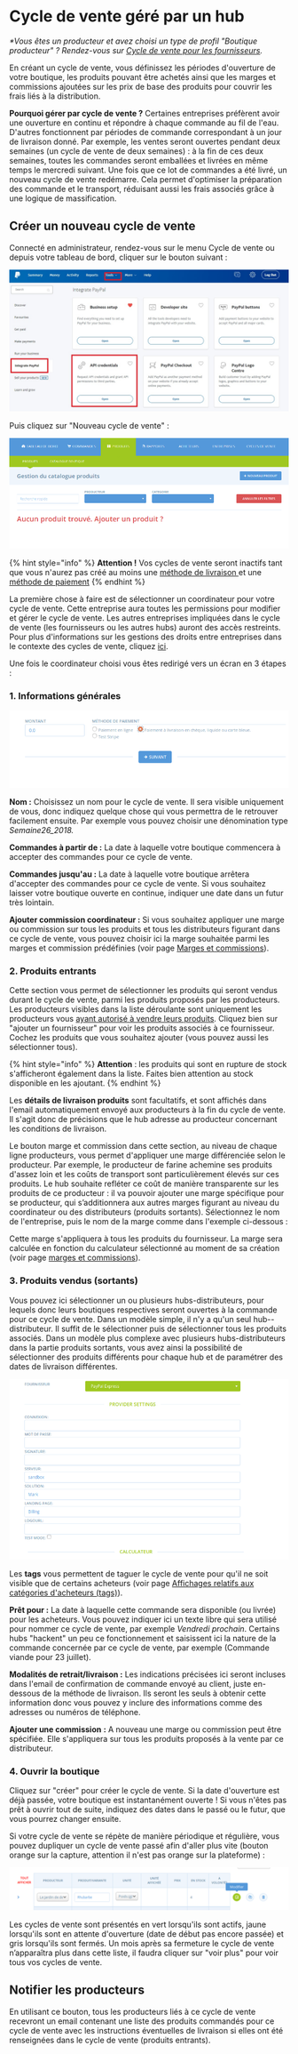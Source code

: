 # Cycle de vente géré par un hub

_\*Vous êtes un producteur  et avez choisi un type de profil "Boutique producteur" ? Rendez-vous sur_ [_Cycle de vente pour les fournisseurs_](cycle-de-vente-pour-les-fournisseurs.md)_._

En créant un cycle de vente, vous définissez les périodes d'ouverture de votre boutique, les produits pouvant être achetés ainsi que les marges et commissions ajoutées sur les prix de base des produits pour couvrir les frais liés à la distribution.

**Pourquoi gérer par cycle de vente ?** Certaines entreprises préfèrent avoir une ouverture en continu et répondre à chaque commande au fil de l'eau. D'autres fonctionnent par périodes de commande correspondant à un jour de livraison donné. Par exemple, les ventes seront ouvertes pendant deux semaines \(un cycle de vente de deux semaines\) : à la fin de ces deux semaines, toutes les commandes seront emballées et livrées en même temps le mercredi suivant. Une fois que ce lot de commandes a été livré, un nouveau cycle de vente redémarre. Cela permet d'optimiser la préparation des commande et le transport, réduisant aussi les frais associés grâce à une logique de massification.

## Créer un nouveau cycle de vente

Connecté en administrateur, rendez-vous sur le menu Cycle de vente ou depuis votre tableau de bord, cliquer sur le bouton suivant :

![](../../../.gitbook/assets/image%20%28120%29.png)

Puis cliquez sur "Nouveau cycle de vente" :

![](../../../.gitbook/assets/image%20%28107%29.png)

{% hint style="info" %}
**Attention !** Vos cycles de vente seront inactifs tant que vous n'aurez pas créé au moins une [méthode de livraison ](../types-de-livraisons.md)et une[ méthode de paiement](../methodes-de-paiements.md)
{% endhint %}

La première chose à faire est de sélectionner un coordinateur pour votre cycle de vente. Cette entreprise aura toutes les permissions pour modifier et gérer le cycle de vente. Les autres entreprises impliquées dans le cycle de vente \(les fournisseurs ou les autres hubs\) auront des accès restreints. Pour plus d'informations sur les gestions des droits entre entreprises dans le contexte des cycles de vente, cliquez [ici](e2e-powers-in-multi-enterprise-ocs.md).

Une fois le coordinateur choisi vous êtes redirigé vers un écran en 3 étapes :

### 1. Informations générales

![](../../../.gitbook/assets/image%20%28115%29.png)

**Nom :** Choisissez un nom pour le cycle de vente. Il sera visible uniquement de vous, donc indiquez quelque chose qui vous permettra de le retrouver facilement ensuite. Par exemple vous pouvez choisir une dénomination type _Semaine26\_2018._

**Commandes à partir de :** La date à laquelle votre boutique commencera à accepter des commandes pour ce cycle de vente.

**Commandes jusqu'au :** La date à laquelle votre boutique arrêtera d'accepter des commandes pour ce cycle de vente. Si vous souhaitez laisser votre boutique ouverte en continue, indiquer une date dans un futur très lointain.

**Ajouter commission coordinateur :** Si vous souhaitez appliquer une marge ou commission sur tous les produits et tous les distributeurs figurant dans ce cycle de vente, vous pouvez choisir ici la marge souhaitée parmi les marges et commission prédéfinies \(voir page [Marges et commissions](../frais-et-taxes.md)\).

### 2. Produits entrants

Cette section vous permet de sélectionner les produits qui seront vendus durant le cycle de vente, parmi les produits proposés par les producteurs. Les producteurs visibles dans la liste déroulante sont uniquement les producteurs vous [ayant autorisé à vendre leurs produits](../../votre-profil/e2e-permissions.md). Cliquez bien sur "ajouter un fournisseur" pour voir les produits associés à ce fournisseur. Cochez les produits que vous souhaitez ajouter \(vous pouvez aussi les sélectionner tous\). 

{% hint style="info" %}
**Attention** : les produits qui sont en rupture de stock s'afficheront également dans la liste. Faites bien attention au stock disponible en les ajoutant.
{% endhint %}

Les **détails de livraison produits** sont facultatifs, et sont affichés dans l'email automatiquement envoyé aux producteurs à la fin du cycle de vente. Il s'agit donc de précisions que le hub adresse au producteur concernant les conditions de livraison.

Le bouton marge et commission dans cette section, au niveau de chaque ligne producteurs, vous permet d'appliquer une marge différenciée selon le producteur. Par exemple, le producteur de farine achemine ses produits d'assez loin et les coûts de transport sont particulièrement élevés sur ces produits. Le hub souhaite refléter ce coût de manière transparente sur les produits de ce producteur : il va pouvoir ajouter une marge spécifique pour se producteur, qui s’additionnera aux autres marges figurant au niveau du coordinateur ou des distributeurs \(produits sortants\). Sélectionnez le nom de l'entreprise, puis le nom de la marge comme dans l'exemple ci-dessous :

Cette marge s'appliquera à tous les produits du fournisseur. La marge sera calculée en fonction du calculateur sélectionné au moment de sa création \(voir page [marges et commissions](../frais-et-taxes.md)\).

### 3. Produits vendus \(sortants\)

Vous pouvez ici sélectionner un ou plusieurs hubs-distributeurs, pour lequels donc leurs boutiques respectives seront ouvertes à la commande pour ce cycle de vente. Dans un modèle simple, il n'y a qu'un seul hub--distributeur. Il suffit de le sélectionner puis de sélectionner tous les produits associés. Dans un modèle plus complexe avec plusieurs hubs-distributeurs dans la partie produits sortants, vous avez ainsi la possibilité de sélectionner des produits différents pour chaque hub et de paramétrer des dates de livraison différentes.

![](../../../.gitbook/assets/image%20%28117%29.png)

Les **tags** vous permettent de taguer le cycle de vente pour qu'il ne soit visible que de certains acheteurs \(voir page [Affichages relatifs aux catégories d'acheteurs \(tags\)](../affichages-et-prix-differencies-par-categorie-dacheteur/customized-shopping-experience.md)\).

**Prêt pour :** La date à laquelle cette commande sera disponible \(ou livrée\) pour les acheteurs. Vous pouvez indiquer ici un texte libre qui sera utilisé pour nommer ce cycle de vente, par exemple _Vendredi prochain_. Certains hubs "hackent" un peu ce fonctionnement et saisissent ici la nature de la commande concernée par ce cycle de vente, par exemple \(Commande viande pour 23 juillet\).

**Modalités de retrait/livraison :** Les indications précisées ici seront incluses dans l'email de confirmation de commande envoyé au client, juste en-dessous de la méthode de livraison. Ils seront les seuls à obtenir cette information donc vous pouvez y inclure des informations comme des adresses ou numéros de téléphone.

**Ajouter une commission** **:** A nouveau une marge ou commission peut être spécifiée. Elle s'appliquera sur tous les produits proposés à la vente par ce distributeur.

### 4. Ouvrir la boutique

Cliquez sur "créer" pour créer le cycle de vente. Si la date d'ouverture est déjà passée, votre boutique est instantanément ouverte ! Si vous n'êtes pas prêt à ouvrir tout de suite, indiquez des dates dans le passé ou le futur, que vous pourrez changer ensuite.

Si votre cycle de vente se répète de manière périodique et régulière, vous pouvez dupliquer un cycle de vente passé afin d'aller plus vite \(bouton orange sur la capture, attention il n'est pas orange sur la plateforme\) :

![](../../../.gitbook/assets/image%20%286%29.png)

Les cycles de vente sont présentés en vert lorsqu'ils sont actifs, jaune lorsqu'ils sont en attente d'ouverture \(date de début pas encore passée\) et gris lorsqu'ils sont fermés. Un mois après sa fermeture le cycle de vente n’apparaîtra plus dans cette liste, il faudra cliquer sur "voir plus" pour voir tous vos cycles de vente.

## **Notifier les producteurs**

En utilisant ce bouton, tous les producteurs liés à ce cycle de vente recevront un email contenant une liste des produits commandés pour ce cycle de vente avec les instructions éventuelles de livraison si elles ont été renseignées dans le cycle de vente \(produits entrants\).

